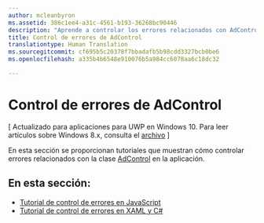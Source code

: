 ```yaml
---
author: mcleanbyron
ms.assetid: 386c1ee4-a31c-4561-b193-36268bc90446
description: "Aprende a controlar los errores relacionados con AdControl de la aplicación."
title: Control de errores de AdControl
translationtype: Human Translation
ms.sourcegitcommit: cf695b5c20378f7bbadafb5b98cdd3327bcb0be6
ms.openlocfilehash: a335b4b6548e910076b5a984cc6078aa6c18dc32

---
```


# Control de errores de AdControl


\[ Actualizado para aplicaciones para UWP en Windows 10. Para leer artículos sobre Windows 8.x, consulta el [archivo](http://go.microsoft.com/fwlink/p/?linkid=619132) \]

En esta sección se proporcionan tutoriales que muestran cómo controlar errores relacionados con la clase [AdControl](https://msdn.microsoft.com/library/windows/apps/microsoft.advertising.winrt.ui.adcontrol.aspx) en la aplicación.

## En esta sección:


* [Tutorial de control de errores en JavaScript](error-handling-in-javascript-walkthrough.md)
* [Tutorial de control de errores en XAML y C#](error-handling-in-xamlc-walkthrough.md)

 

 



<!--HONumber=Jun16_HO4-->


